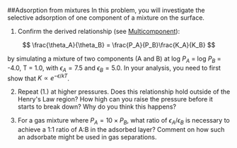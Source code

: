 

##Adsorption from mixtures
In this problem, you will investigate the selective adsorption of one component of a
mixture on the surface.  

1.  Confirm the derived relationship (see [Multicomponent](Adsorption/Multicomponent)):

$$
\frac{\theta_A}{\theta_B} = \frac{P_A}{P_B}\frac{K_A}{K_B}
$$

by simulating a mixture of two components (A and B) at log $P_A$ = log $P_B$ = -4.0,
T = 1.0, with $\epsilon_A = 7.5$ and $\epsilon_B = 5.0$.  In your analysis, you
need to first show that $K \propto e^{-\epsilon/kT}$.

2.  Repeat (1.) at higher pressures.  Does this relationship hold outside of the Henry's Law region?  How
high can you raise the pressure before it starts to break down?  Why do you think this happens?

3.  For a gas mixture where $P_A = 10\times P_B$, what ratio of $\epsilon_A / \epsilon_B$ is necessary to achieve a 1:1 ratio of A:B in the adsorbed layer?
Comment on how such an adsorbate might be used in gas separations.